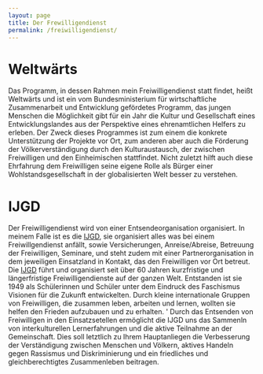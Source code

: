 ```yaml
---
layout: page
title: Der Frewilligendienst
permalink: /freiwilligendienst/
---
```

# Weltwärts
Das Programm, in dessen Rahmen mein Freiwilligendienst statt findet, heißt Weltwärts und ist ein vom Bundesministerium für wirtschaftliche Zusammenarbeit und Entwicklung gefördetes Programm, das jungen Menschen die Möglichkeit gibt für ein Jahr die Kultur und Gesellschaft eines Entwicklungslandes aus der Perspektive eines ehrenamtlichen Helfers zu erleben.
Der Zweck dieses Programmes ist zum einem die konkrete Unterstützung der Projekte vor Ort, zum anderen aber auch die Förderung der Völkerverständigung durch den Kulturaustausch, der zwischen Freiwilligen und den Einheimischen stattfindet. Nicht zuletzt hilft auch diese Ehrfahrung dem Freiwilligen seine eigene Rolle als Bürger einer Wohlstandsgesellschaft in der globalisierten Welt besser zu verstehen.

# IJGD
Der Freiwilligendienst wird von einer Entsendeorganisation organisiert. In meinem Falle ist es die [IJGD], sie organisiert alles was bei einem Freiwillgendienst anfällt, sowie Versicherungen, Anreise/Abreise, Betreuung der Freiwilligen, Seminare, und steht zudem mit einer Partnerorganisation in dem jeweiligen Einsatzland in Kontakt, das den Freiwilligen vor Ort betreut.
Die [IJGD] führt und organisiert seit über 60 Jahren kurzfristige und längerfristige Freiwilligendienste auf der ganzen Welt.
Entstanden ist sie 1949 als Schülerinnen und Schüler unter dem Eindruck des Faschismus Visionen für die Zukunft entwickelten. Durch kleine internationale Gruppen von Freiwilligen, die zusammen leben, arbeiten und lernen, wollten sie helfen den Frieden aufzubauen und zu erhalten. '
Durch das Entsenden von Freiwilligen in den Einsatzsetellen ermöglicht die IJGD uns das Sammenln von interkulturellen Lernerfahrungen und die aktive Teilnahme an der Gemeinschaft.
Dies soll letztlich zu Ihrem Hauptanliegen die Verbesserung der Verständigung zwischen Menschen und Völkern, aktives Handeln gegen Rassismus und Diskriminierung und ein friedliches und gleichberechtigtes Zusammenleben beitragen.

[IJGD]: https://www.ijgd.de/
